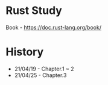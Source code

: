 # Rust Study
Book - https://doc.rust-lang.org/book/

# History
* 21/04/19 - Chapter.1 ~ 2
* 21/04/25 - Chapter.3